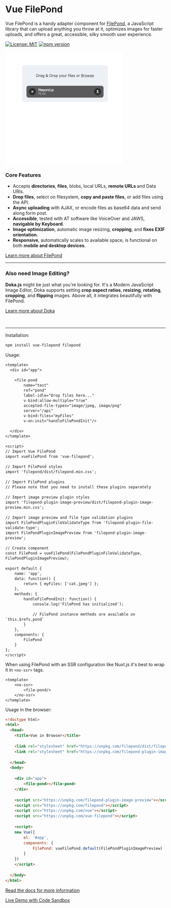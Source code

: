# Vue FilePond

Vue FilePond is a handy adapter component for [FilePond](https://github.com/pqina/filepond), a JavaScript library that can upload anything you throw at it, optimizes images for faster uploads, and offers a great, accessible, silky smooth user experience.

[![License: MIT](https://img.shields.io/badge/license-MIT-blue.svg)](https://github.com/pqina/vue-filepond/blob/master/LICENSE)
[![npm version](https://badge.fury.io/js/vue-filepond.svg)](https://www.npmjs.com/package/vue-filepond)

<img src="https://github.com/pqina/filepond-github-assets/blob/master/filepond-animation-01.gif?raw=true" width="370" alt=""/>

### Core Features

*   Accepts **directories**, **files**, blobs, local URLs, **remote URLs** and Data URIs.
*   **Drop files**, select on filesystem, **copy and paste files**, or add files using the API.
*   **Async uploading** with AJAX, or encode files as base64 data and send along form post.
*   **Accessible**, tested with AT software like VoiceOver and JAWS, **navigable by Keyboard**.
*   **Image optimization**, automatic image resizing, **cropping**, and **fixes EXIF orientation**.
*   **Responsive**, automatically scales to available space, is functional on both **mobile and desktop devices**.

[Learn more about FilePond](https://pqina.nl/filepond/)


---

### Also need Image Editing?

**Doka.js** might be just what you're looking for. It's a Modern JavaScript Image Editor, Doka supports setting **crop aspect ratios**, **resizing**, **rotating**, **cropping**, and **flipping** images. Above all, it integrates beautifully with FilePond.

[Learn more about Doka](https://pqina.nl/doka/?ref=github-vue-filepond)

<img src="https://github.com/pqina/filepond-github-assets/blob/master/doka.gif?raw=true" width="478" alt=""/>

---

Installation:

```bash
npm install vue-filepond filepond
```

Usage:

```vue
<template>
  <div id="app">

    <file-pond
        name="test"
        ref="pond"
        label-idle="Drop files here..."
        v-bind:allow-multiple="true"
        accepted-file-types="image/jpeg, image/png"
        server="/api"
        v-bind:files="myFiles"
        v-on:init="handleFilePondInit"/>

  </div>
</template>

<script>
// Import Vue FilePond
import vueFilePond from 'vue-filepond';

// Import FilePond styles
import 'filepond/dist/filepond.min.css';

// Import FilePond plugins
// Please note that you need to install these plugins separately

// Import image preview plugin styles
import 'filepond-plugin-image-preview/dist/filepond-plugin-image-preview.min.css';

// Import image preview and file type validation plugins
import FilePondPluginFileValidateType from 'filepond-plugin-file-validate-type';
import FilePondPluginImagePreview from 'filepond-plugin-image-preview';

// Create component
const FilePond = vueFilePond(FilePondPluginFileValidateType, FilePondPluginImagePreview);

export default {
    name: 'app',
    data: function() {
        return { myFiles: ['cat.jpeg'] };
    },
    methods: {
        handleFilePondInit: function() {
            console.log('FilePond has initialized');

            // FilePond instance methods are available on `this.$refs.pond`
        }
    },
    components: {
        FilePond
    }
};
</script>
```

When using FilePond with an SSR configuration like Nuxt.js it's best to wrap it in `<no-ssr>` tags.

```vue
<template>
    <no-ssr>
        <file-pond/>
    </no-ssr>
</template>
```

Usage in the browser:

```html
<!doctype html>
<html>
  <head>
    <title>Vue in Browser</title>
    
    <link rel="stylesheet" href="https://unpkg.com/filepond/dist/filepond.min.css">
    <link rel="stylesheet" href="https://unpkg.com/filepond-plugin-image-preview/dist/filepond-plugin-image-preview.min.css">

  </head>
  <body>
    
    <div id="app">
        <file-pond></file-pond>
    </div>
    
    <script src="https://unpkg.com/filepond-plugin-image-preview"></script>
    <script src="https://unpkg.com/filepond"></script>
    <script src="https://unpkg.com/vue"></script>
    <script src="https://unpkg.com/vue-filepond"></script>
    
    <script>
    new Vue({
        el: '#app',
        components: {
            FilePond: vueFilePond.default(FilePondPluginImagePreview)
        }
    })
    </script>
    
  </body>
</html>
```


[Read the docs for more information](https://pqina.nl/filepond/docs/patterns/frameworks/vue/)

[Live Demo with Code Sandbox](https://codesandbox.io/s/p3v8zoprp7)
